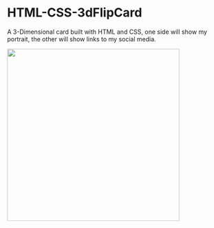 # HTML-CSS-3dFlipCard

A 3-Dimensional card built with HTML and CSS, one side will show my portrait, the other will show links to my social media.

<img src="https://i.imgur.com/2zpdPSv.gif[" width="400" height="400" />

